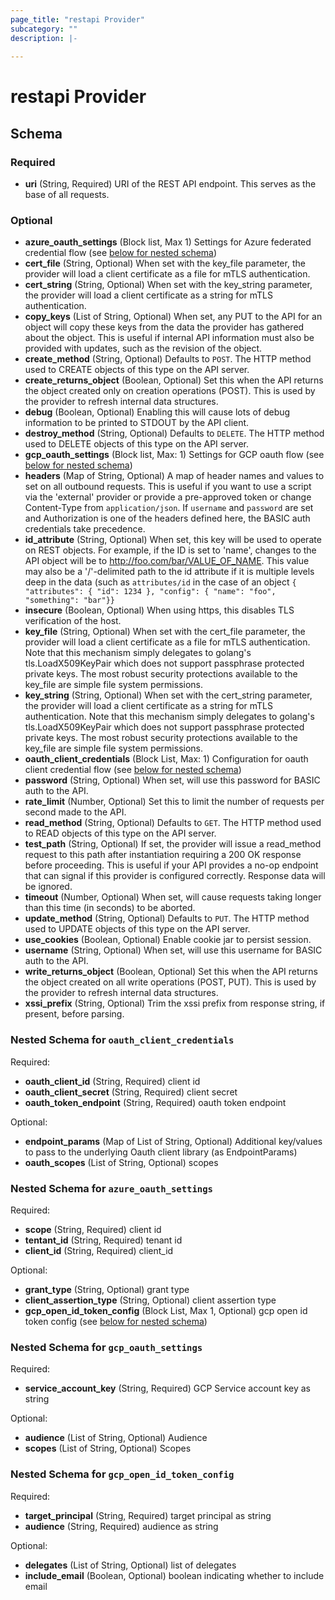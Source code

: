 ```yaml
---
page_title: "restapi Provider"
subcategory: ""
description: |-
  
---
```


# restapi Provider

## Schema

### Required

- **uri** (String, Required) URI of the REST API endpoint. This serves as the base of all requests.

### Optional

- **azure_oauth_settings** (Block list, Max 1) Settings for Azure federated credential flow (see [below for nested schema](#nested-schema-for-azure_oauth_settings))
- **cert_file** (String, Optional) When set with the key_file parameter, the provider will load a client certificate as a file for mTLS authentication.
- **cert_string** (String, Optional) When set with the key_string parameter, the provider will load a client certificate as a string for mTLS authentication.
- **copy_keys** (List of String, Optional) When set, any PUT to the API for an object will copy these keys from the data the provider has gathered about the object. This is useful if internal API information must also be provided with updates, such as the revision of the object.
- **create_method** (String, Optional) Defaults to `POST`. The HTTP method used to CREATE objects of this type on the API server.
- **create_returns_object** (Boolean, Optional) Set this when the API returns the object created only on creation operations (POST). This is used by the provider to refresh internal data structures.
- **debug** (Boolean, Optional) Enabling this will cause lots of debug information to be printed to STDOUT by the API client.
- **destroy_method** (String, Optional) Defaults to `DELETE`. The HTTP method used to DELETE objects of this type on the API server.
- **gcp_oauth_settings** (Block list, Max: 1) Settings for GCP oauth flow (see [below for nested schema](#nestedblock--gcp_oauth_settings))
- **headers** (Map of String, Optional) A map of header names and values to set on all outbound requests. This is useful if you want to use a script via the 'external' provider or provide a pre-approved token or change Content-Type from `application/json`. If `username` and `password` are set and Authorization is one of the headers defined here, the BASIC auth credentials take precedence.
- **id_attribute** (String, Optional) When set, this key will be used to operate on REST objects. For example, if the ID is set to 'name', changes to the API object will be to <http://foo.com/bar/VALUE_OF_NAME>. This value may also be a '/'-delimited path to the id attribute if it is multiple levels deep in the data (such as `attributes/id` in the case of an object `{ "attributes": { "id": 1234 }, "config": { "name": "foo", "something": "bar"}}`
- **insecure** (Boolean, Optional) When using https, this disables TLS verification of the host.
- **key_file** (String, Optional) When set with the cert_file parameter, the provider will load a client certificate as a file for mTLS authentication. Note that this mechanism simply delegates to golang's tls.LoadX509KeyPair which does not support passphrase protected private keys. The most robust security protections available to the key_file are simple file system permissions.
- **key_string** (String, Optional) When set with the cert_string parameter, the provider will load a client certificate as a string for mTLS authentication. Note that this mechanism simply delegates to golang's tls.LoadX509KeyPair which does not support passphrase protected private keys. The most robust security protections available to the key_file are simple file system permissions.
- **oauth_client_credentials** (Block List, Max: 1) Configuration for oauth client credential flow (see [below for nested schema](#nestedblock--oauth_client_credentials))
- **password** (String, Optional) When set, will use this password for BASIC auth to the API.
- **rate_limit** (Number, Optional) Set this to limit the number of requests per second made to the API.
- **read_method** (String, Optional) Defaults to `GET`. The HTTP method used to READ objects of this type on the API server.
- **test_path** (String, Optional) If set, the provider will issue a read_method request to this path after instantiation requiring a 200 OK response before proceeding. This is useful if your API provides a no-op endpoint that can signal if this provider is configured correctly. Response data will be ignored.
- **timeout** (Number, Optional) When set, will cause requests taking longer than this time (in seconds) to be aborted.
- **update_method** (String, Optional) Defaults to `PUT`. The HTTP method used to UPDATE objects of this type on the API server.
- **use_cookies** (Boolean, Optional) Enable cookie jar to persist session.
- **username** (String, Optional) When set, will use this username for BASIC auth to the API.
- **write_returns_object** (Boolean, Optional) Set this when the API returns the object created on all write operations (POST, PUT). This is used by the provider to refresh internal data structures.
- **xssi_prefix** (String, Optional) Trim the xssi prefix from response string, if present, before parsing.

<a id="nestedblock--oauth_client_credentials"></a>

### Nested Schema for `oauth_client_credentials`

Required:

- **oauth_client_id** (String, Required) client id
- **oauth_client_secret** (String, Required) client secret
- **oauth_token_endpoint** (String, Required) oauth token endpoint

Optional:

- **endpoint_params** (Map of List of String, Optional) Additional key/values to pass to the underlying Oauth client library (as EndpointParams)
- **oauth_scopes** (List of String, Optional) scopes

<a id="nestedblock--azure_oauth_settings"></a>

### Nested Schema for `azure_oauth_settings`

Required:

- **scope** (String, Required) client id
- **tentant_id** (String, Required) tenant id
- **client_id** (String, Required) client_id

Optional:

- **grant_type** (String, Optional) grant type
- **client_assertion_type** (String, Optional) client assertion type
- **gcp_open_id_token_config** (Block List, Max 1, Optional) gcp open id token config (see [below for nested schema](#nested-schema-for-gcp_open_id_token_config))

<a id="nestedblock--gcp_oauth_settings"></a>

### Nested Schema for `gcp_oauth_settings`

Required:

- **service_account_key** (String, Required) GCP Service account key as string

Optional:

- **audience** (List of String, Optional) Audience
- **scopes** (List of String, Optional) Scopes

<a id="nestedblock--gcp_open_id_token_config"></a>

### Nested Schema for `gcp_open_id_token_config`

Required:

- **target_principal** (String, Required) target principal as string
- **audience** (String, Required) audience as string

Optional:

- **delegates** (List of String, Optional) list of delegates
- **include_email** (Boolean, Optional) boolean indicating whether to include email
